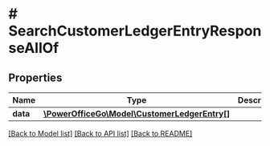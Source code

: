# # SearchCustomerLedgerEntryResponseAllOf

## Properties

Name | Type | Description | Notes
------------ | ------------- | ------------- | -------------
**data** | [**\PowerOfficeGo\Model\CustomerLedgerEntry[]**](CustomerLedgerEntry.md) |  | [optional]

[[Back to Model list]](../../README.md#models) [[Back to API list]](../../README.md#endpoints) [[Back to README]](../../README.md)
